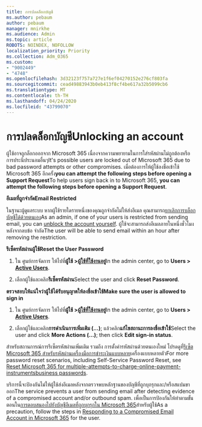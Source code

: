 ```yaml
---
title: การปลดล็อกบัญชี
ms.author: pebaum
author: pebaum
manager: mnirkhe
ms.audience: Admin
ms.topic: article
ROBOTS: NOINDEX, NOFOLLOW
localization_priority: Priority
ms.collection: Adm_O365
ms.custom:
- "9002449"
- "4748"
ms.openlocfilehash: 3d32123f757a727e1f6ef04270152e276cf803fa
ms.sourcegitcommit: cead49883943b0eb413f8cf4be617a32b5099cb6
ms.translationtype: MT
ms.contentlocale: th-TH
ms.lasthandoff: 04/24/2020
ms.locfileid: "43799070"
---
```

# <a name="unlocking-an-account"></a><span data-ttu-id="cc4e2-102">การปลดล็อกบัญชี</span><span class="sxs-lookup"><span data-stu-id="cc4e2-102">Unlocking an account</span></span>

<span data-ttu-id="cc4e2-103">ผู้ใช้อาจถูกล็อกออกจาก Microsoft 365 เนื่องจากความพยายามในการใส่รหัสผ่านไม่ถูกต้องหรือการประนีประนอมอื่นๆ</span><span class="sxs-lookup"><span data-stu-id="cc4e2-103">It's possible users are locked out of Microsoft 365 due to bad password attempts or other compromises.</span></span> <span data-ttu-id="cc4e2-104">เมื่อต้องการให้ผู้ใช้ลงชื่อเข้าใช้ Microsoft 365 อีกครั้ง**you can attempt the following steps before opening a Support Request**</span><span class="sxs-lookup"><span data-stu-id="cc4e2-104">To help users sign back in to Microsoft 365, **you can attempt the following steps before opening a Support Request**.</span></span> 

<span data-ttu-id="cc4e2-105">**อีเมลที่ถูกจํากัด**</span><span class="sxs-lookup"><span data-stu-id="cc4e2-105">**Email Restricted**</span></span>

<span data-ttu-id="cc4e2-106">ในฐานะผู้ดูแลระบบ หากผู้ใช้รายใดรายหนึ่งของคุณถูกจํากัดไม่ให้ส่งอีเมล คุณสามารถ[ยกเลิกการบล็อกบัญชีได้ด้วยตนเอง](https://docs.microsoft.com/microsoft-365/security/office-365-security/removing-user-from-restricted-users-portal-after-spam)</span><span class="sxs-lookup"><span data-stu-id="cc4e2-106">As an admin, if one of your users is restricted from sending email, you can [unblock the account yourself](https://docs.microsoft.com/microsoft-365/security/office-365-security/removing-user-from-restricted-users-portal-after-spam).</span></span> <span data-ttu-id="cc4e2-107">ผู้ใช้จะสามารถส่งอีเมลภายในหนึ่งชั่วโมงหลังจากลบข้อ จํากัด</span><span class="sxs-lookup"><span data-stu-id="cc4e2-107">The user will be able to send email within an hour after removing the restriction.</span></span>

<span data-ttu-id="cc4e2-108">**รีเซ็ตรหัสผ่านผู้ใช้**</span><span class="sxs-lookup"><span data-stu-id="cc4e2-108">**Reset the User Password**</span></span>

1. <span data-ttu-id="cc4e2-109">ใน ศูนย์การจัดการ ให้ไปที่**ผู้ใช้ >[ผู้ใช้ที่ใช้งานอยู่](https://admin.microsoft.com/Adminportal/Home?source=applauncher#/users)**</span><span class="sxs-lookup"><span data-stu-id="cc4e2-109">In the admin center, go to **Users > [Active Users](https://admin.microsoft.com/Adminportal/Home?source=applauncher#/users)**.</span></span>

2. <span data-ttu-id="cc4e2-110">เลือกผู้ใช้และคลิก**รีเซ็ตรหัสผ่าน**</span><span class="sxs-lookup"><span data-stu-id="cc4e2-110">Select the user and click **Reset Password**.</span></span>

<span data-ttu-id="cc4e2-111">**ตรวจสอบให้แน่ใจว่าผู้ใช้ได้รับอนุญาตให้ลงชื่อเข้าใช้**</span><span class="sxs-lookup"><span data-stu-id="cc4e2-111">**Make sure the user is allowed to sign in**</span></span>

1. <span data-ttu-id="cc4e2-112">ใน ศูนย์การจัดการ ให้ไปที่**ผู้ใช้ >[ผู้ใช้ที่ใช้งานอยู่](https://admin.microsoft.com/Adminportal/Home?source=applauncher#/users)**</span><span class="sxs-lookup"><span data-stu-id="cc4e2-112">In the admin center, go to **Users > [Active Users](https://admin.microsoft.com/Adminportal/Home?source=applauncher#/users)**.</span></span>

2. <span data-ttu-id="cc4e2-113">เลือกผู้ใช้และคลิก**การดําเนินการเพิ่มเติม (...)**; แล้วคลิก**แก้ไขสถานะการลงชื่อเข้าใช้**</span><span class="sxs-lookup"><span data-stu-id="cc4e2-113">Select the user and click **More Actions (...)**; then click **Edit sign-in status**.</span></span>

<span data-ttu-id="cc4e2-114">สําหรับสถานการณ์การรีเซ็ตรหัสผ่านเพิ่มเติม รวมถึง การตั้งค่ารหัสผ่านด้วยตนเองใหม่ โปรดดูที่[รีเซ็ต Microsoft 365 สําหรับรหัสผ่านเครื่องมือการชําระเงินแบบหลาย](https://docs.microsoft.com/microsoft-365/admin/add-users/reset-passwords?view=o365-worldwide)เครื่องแบบหลายตัว</span><span class="sxs-lookup"><span data-stu-id="cc4e2-114">For more password reset scenarios, including Self-Service Password Reset, see [Reset Microsoft 365 for multiple-attempts-to-charge-online-payment-instrumentsbusiness passwords](https://docs.microsoft.com/microsoft-365/admin/add-users/reset-passwords?view=o365-worldwide).</span></span>

<span data-ttu-id="cc4e2-115">บริการนี้จะป้องกันไม่ให้ผู้ใช้ส่งอีเมลหลังจากตรวจพบหลักฐานของบัญชีที่ถูกบุกรุกและ/หรือสแปมขาออก</span><span class="sxs-lookup"><span data-stu-id="cc4e2-115">The service prevents a user from sending email after detecting evidence of a compromised account and/or outbound spam.</span></span> <span data-ttu-id="cc4e2-116">เพื่อเป็นการป้องกันให้ทําตามขั้นตอนใน[การตอบสนองไปยังบัญชีอีเมลที่ถูกบุกรุกใน Microsoft 365](https://docs.microsoft.com/office365/securitycompliance/responding-to-a-compromised-email-account)สําหรับผู้ใช้</span><span class="sxs-lookup"><span data-stu-id="cc4e2-116">As a precaution, follow the steps in [Responding to a Compromised Email Account in Microsoft 365](https://docs.microsoft.com/office365/securitycompliance/responding-to-a-compromised-email-account) for the user.</span></span>
